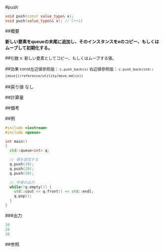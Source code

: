 #push
```cpp
void push(const value_type& x);
void push(value_type&& x); // C++11
```

##概要

<b>新しい要素をqueueの末尾に追加し、そのインスタンスをxのコピー、もしくはムーブして初期化する。
</b>


##<span style='font-size:13px;line-height:21px'>引数
x: 新しい要素としてコピー、もしくはムーブする値。


##<span style='font-size:13px;line-height:21px'>効果
const左辺値参照版： `c.push_back(x)`
右辺値参照版： `c.push_back(std::[move](/reference/utility/move.md)(x))`
</span>

##戻り値
なし
</span>

##計算量



##備考



##例

```cpp
#include <iostream>
#include <queue>

int main()
{
  std::queue<int> q;

  // 値を追加する
  q.push(10);
  q.push(20);
  q.push(30);

  // 中身の出力
  while(!q.empty()) {
    std::cout << q.front() << std::endl;
    q.pop();
  }
}
```

###出力

```cpp
10
20
30
```

##参照



